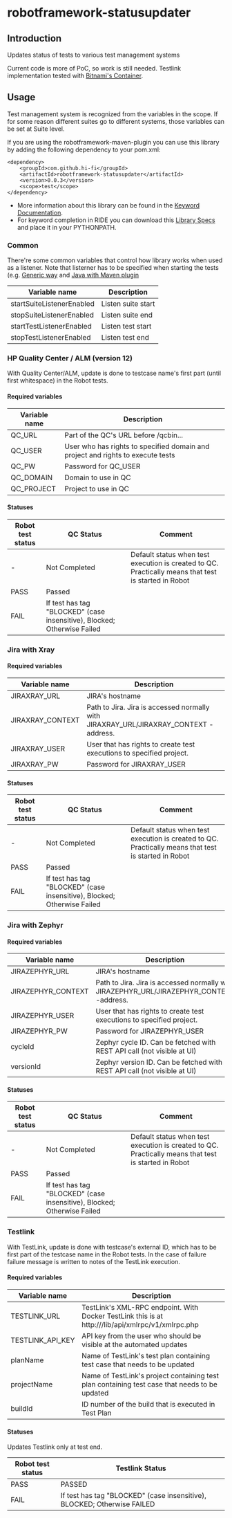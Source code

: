 # robotframework-statusupdater

## Introduction

Updates status of tests to various test management systems

Current code is more of PoC, so work is still needed. Testlink implementation tested with [Bitnami's Container](https://github.com/bitnami/bitnami-docker-testlink). 

## Usage
Test management system is recognized from the variables in the scope. If for some reason different suites go to different systems, those variables can be set at Suite level.

If you are using the robotframework-maven-plugin you can
use this library by adding the following dependency to 
your pom.xml:

    <dependency>
        <groupId>com.github.hi-fi</groupId>
        <artifactId>robotframework-statusupdater</artifactId>
        <version>0.0.3</version>
        <scope>test</scope>
    </dependency>

* More information about this library can be found in the
  [Keyword Documentation](http://central.maven.org/maven2/com/github/hi-fi/robotframework-statusupdater/0.0.3/robotframework-statusupdater-0.0.3.html).
* For keyword completion in RIDE you can download this
  [Library Specs](http://central.maven.org/maven2/com/github/hi-fi/robotframework-statusupdater/0.0.3/robotframework-statusupdater-0.0.3.xml)
  and place it in your PYTHONPATH.

### Common
There're some common variables that control how library works when used as a listener. Note that listerner has to be specified when starting the tests (e.g. [Generic way](http://robotframework.org/robotframework/latest/RobotFrameworkUserGuide.html#taking-listeners-into-use) and [Java with Maven plugin](http://robotframework.org/MavenPlugin/run-mojo.html#listener)
 
| Variable name | Description |
| ------------- | ----------- |
| startSuiteListenerEnabled | Listen suite start |
| stopSuiteListenerEnabled | Listen suite end |
| startTestListenerEnabled | Listen test start |
| stopTestListenerEnabled | Listen test end |

### HP Quality Center / ALM (version 12)
With Quality Center/ALM, update is done to testcase name's first part (until first whitespace) in the Robot tests.

#### Required variables

| Variable name | Description |
| ------------- | ----------- |
| QC_URL | Part of the QC's URL before /qcbin... |
| QC_USER | User who has rights to specified domain and project and rights to execute tests |
| QC\_PW | Password for QC\_USER |
| QC_DOMAIN | Domain to use in QC |
| QC_PROJECT | Project to use in QC |

#### Statuses

| Robot test status | QC Status | Comment |
| ------------- | ----------- | ----------- |
| - | Not Completed | Default status when test execution is created to QC. Practically means that test is started in Robot |
| PASS | Passed | |
| FAIL | If test has tag "BLOCKED" (case insensitive), Blocked; Otherwise Failed | |

### Jira with Xray

#### Required variables

| Variable name | Description |
| ------------- | ----------- |
| JIRAXRAY_URL | JIRA's hostname |
| JIRAXRAY\_CONTEXT | Path to Jira. Jira is accessed normally with JIRAXRAY\_URL/JIRAXRAY\_CONTEXT -address. |
| JIRAXRAY\_USER | User that has rights to create test executions to specified project. |
| JIRAXRAY\_PW | Password for JIRAXRAY\_USER |

#### Statuses

| Robot test status | QC Status | Comment |
| ------------- | ----------- | ----------- |
| - | Not Completed | Default status when test execution is created to QC. Practically means that test is started in Robot |
| PASS | Passed | |
| FAIL | If test has tag "BLOCKED" (case insensitive), Blocked; Otherwise Failed | |

### Jira with Zephyr

#### Required variables

| Variable name | Description |
| ------------- | ----------- |
| JIRAZEPHYR_URL | JIRA's hostname |
| JIRAZEPHYR\_CONTEXT | Path to Jira. Jira is accessed normally with JIRAZEPHYR\_URL/JIRAZEPHYR\_CONTEXT -address. |
| JIRAZEPHYR\_USER | User that has rights to create test executions to specified project. |
| JIRAZEPHYR\_PW | Password for JIRAZEPHYR\_USER |
| cycleId | Zephyr cycle ID. Can be fetched with REST API call (not visible at UI)  |
| versionId | Zephyr version ID. Can be fetched with REST API call (not visible at UI)  |

#### Statuses

| Robot test status | QC Status | Comment |
| ------------- | ----------- | ----------- |
| - | Not Completed | Default status when test execution is created to QC. Practically means that test is started in Robot |
| PASS | Passed | |
| FAIL | If test has tag "BLOCKED" (case insensitive), Blocked; Otherwise Failed | |

### Testlink
With TestLink, update is done with testcase's external ID, which has to be first part of the testcase name in the Robot tests. In the case of failure failure message is written to notes of the TestLink execution.

#### Required variables

| Variable name | Description |
| ------------- | ----------- |
| TESTLINK_URL | TestLink's XML-RPC endpoint. With Docker TestLink this is at http://<server>/lib/api/xmlrpc/v1/xmlrpc.php |
| TESTLINK\_API\_KEY | API key from the user who should be visible at the automated updates |
| planName | Name of TestLink's test plan containing test case that needs to be updated |
| projectName | Name of TestLink's project containing test plan containing test case that needs to be updated |
| buildId | ID number of the build that is executed in Test Plan |

#### Statuses
Updates Testlink only at test end. 

| Robot test status | Testlink Status |
| ------------- | ----------- |
| PASS | PASSED |
| FAIL | If test has tag "BLOCKED" (case insensitive), BLOCKED; Otherwise FAILED |

